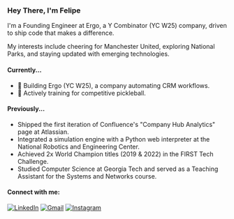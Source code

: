 ### Hey There, I'm Felipe

I'm a Founding Engineer at Ergo, a Y Combinator (YC W25) company, driven to ship code that makes a difference.

My interests include cheering for Manchester United, exploring National Parks, and staying updated with emerging technologies.

#### Currently...

-   🚀 Building Ergo (YC W25), a company automating CRM workflows.
-   🏓 Actively training for competitive pickleball.

#### Previously...

-   Shipped the first iteration of Confluence's "Company Hub Analytics" page at Atlassian.
-   Integrated a simulation engine with a Python web interpreter at the National Robotics and Engineering Center.
-   Achieved 2x World Champion titles (2019 & 2022) in the FIRST Tech Challenge.
-   Studied Computer Science at Georgia Tech and served as a Teaching Assistant for the Systems and Networks course.

#### Connect with me:

[![LinkedIn](https://skillicons.dev/icons?i=linkedin)](https://linkedin.com/in/felipe-bergerman-932618251/)
[![Gmail](https://skillicons.dev/icons?i=gcp)](mailto:felipebergerman@gmail.com)
[![Instagram](https://skillicons.dev/icons?i=instagram)](https://www.instagram.com/felipe.bergerman)
